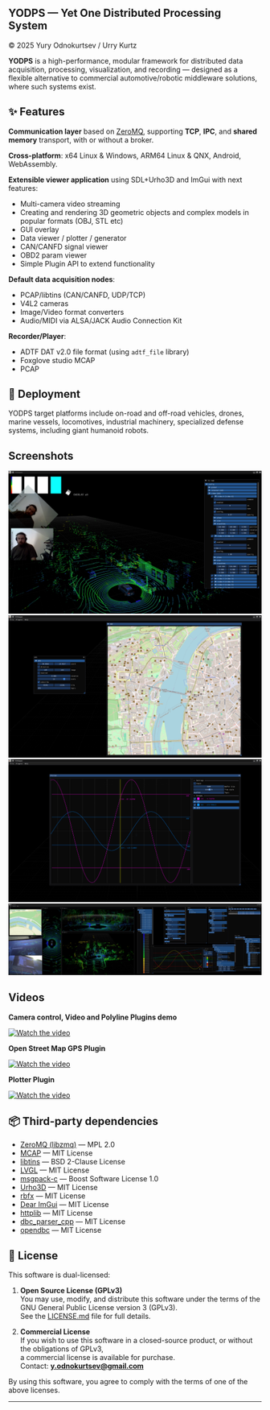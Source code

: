 ## YODPS — Yet One Distributed Processing System
© 2025 Yury Odnokurtsev / Urry Kurtz

**YODPS** is a high-performance, modular framework for distributed data acquisition, processing, visualization, and recording — designed as a flexible alternative to commercial automotive/robotic middleware solutions, where such systems exist.

## ✨ Features

**Communication layer** based on [ZeroMQ](https://github.com/zeromq/libzmq), supporting **TCP**, **IPC**, and **shared memory** transport, with or without a broker.

**Cross-platform**: x64 Linux & Windows, ARM64 Linux & QNX, Android, WebAssembly.

**Extensible viewer application** using SDL+Urho3D and ImGui with next features:
  + Multi-camera video streaming
  + Creating and rendering 3D geometric objects and complex models in popular formats (OBJ, STL etc)
  + GUI overlay
  + Data viewer / plotter / generator
  + CAN/CANFD signal viewer
  + OBD2 param viewer
  + Simple Plugin API to extend functionality
  
**Default data acquisition nodes**:
  - PCAP/libtins (CAN/CANFD, UDP/TCP)
  - V4L2 cameras
  - Image/Video format converters
  - Audio/MIDI via ALSA/JACK Audio Connection Kit
  
**Recorder/Player**: 
  - ADTF DAT v2.0 file format (using `adtf_file` library) 
  - Foxglove studio MCAP
  - PCAP

## 🚗 Deployment

YODPS target platforms include on-road and off-road vehicles, drones, marine vessels, locomotives, industrial machinery, specialized defense systems, including giant humanoid robots.

## Screenshots 
![](https://github.com/UrryKurtz/YODPS/blob/main/Doc/Screenshot_002.png?raw=true)
![](https://github.com/UrryKurtz/YODPS/blob/main/Doc/Screenshot_003.png?raw=true)
![](https://github.com/UrryKurtz/YODPS/blob/main/Doc/Screenshot_004.png?raw=true)
![](https://github.com/UrryKurtz/YODPS/blob/main/Doc/Screenshot_006.png?raw=true)

## Videos
**Camera control, Video and Polyline Plugins demo**

[![Watch the video](https://img.youtube.com/vi/yHRvpe6Kq-4/hqdefault.jpg)](https://youtu.be/yHRvpe6Kq-4 "Watch on YouTube")

**Open Street Map GPS Plugin**

[![Watch the video](https://img.youtube.com/vi/4tj1m2y9mRg/hqdefault.jpg)](https://youtu.be/4tj1m2y9mRg "Watch on YouTube")

**Plotter Plugin**

[![Watch the video](https://img.youtube.com/vi/LsX0EGzu1fc/hqdefault.jpg)](https://youtu.be/LsX0EGzu1fc "Watch on YouTube")


## 📦 Third-party dependencies

- [ZeroMQ (libzmq)](https://github.com/zeromq/libzmq) — MPL 2.0  
- [MCAP](https://github.com/foxglove/mcap) — MIT License  
- [libtins](https://github.com/mfontanini/libtins) — BSD 2-Clause License  
- [LVGL](https://github.com/lvgl/lvgl) — MIT License  
- [msgpack-c](https://github.com/msgpack/msgpack-c) — Boost Software License 1.0  
- [Urho3D](https://github.com/urho3d/Urho3D) — MIT License
- [rbfx](https://github.com/rbfx/rbfx) — MIT License
- [Dear ImGui](https://github.com/ocornut/imgui) — MIT License
- [httplib](https://github.com/yhirose/cpp-httplib) — MIT License
- [dbc_parser_cpp](https://github.com/LinuxDevon/dbc_parser_cpp) — MIT License
- [opendbc](https://github.com/commaai/opendbc) — MIT License

## 📜 License

This software is dual-licensed:

1. **Open Source License (GPLv3)**  
   You may use, modify, and distribute this software under the terms of the GNU General Public License version 3 (GPLv3).  
   See the [LICENSE.md](LICENSE.md) file for full details.

2. **Commercial License**  
   If you wish to use this software in a closed-source product, or without the obligations of GPLv3,  
   a commercial license is available for purchase.  
   Contact: **y.odnokurtsev@gmail.com**

By using this software, you agree to comply with the terms of one of the above licenses.

---

